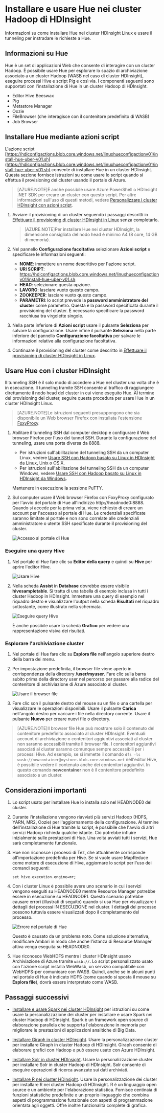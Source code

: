 <properties 
	pageTitle="Usare Hue con Hadoop nei cluster HDInsight Linux | Microsoft Azure" 
	description="Informazioni su come installare e usare Hue con i cluster Hadoop in HDInsight Linux." 
	services="hdinsight" 
	documentationCenter="" 
	authors="nitinme" 
	manager="paulettm" 
	editor="cgronlun"/>

<tags 
	ms.service="hdinsight" 
	ms.workload="big-data" 
	ms.tgt_pltfrm="na" 
	ms.devlang="na" 
	ms.topic="article" 
	ms.date="09/11/2015" 
	ms.author="nitinme"/>

# Installare e usare Hue nei cluster Hadoop di HDInsight

Informazioni su come installare Hue nei cluster HDInsight Linux e usare il tunneling per instradare le richieste a Hue.

## Informazioni su Hue

Hue è un set di applicazioni Web che consente di interagire con un cluster Hadoop. È possibile usare Hue per esplorare lo spazio di archiviazione associato a un cluster Hadoop (WASB nel caso di cluster HDInsight), eseguire processi Hive e script Pig e così via. I componenti seguenti sono supportati con l'installazione di Hue in un cluster Hadoop di HDInsight.

* Editor Hive Beeswax
* Pig
* Metastore Manager
* Oozie
* FileBrowser (che interagisce con il contenitore predefinito di WASB)
* Job Browser


## Installare Hue mediante azioni script

L'azione script [https://hdiconfigactions.blob.core.windows.net/linuxhueconfigactionv01/install-hue-uber-v01.sh](https://hdiconfigactions.blob.core.windows.net/linuxhueconfigactionv01/install-hue-uber-v01.sh) consente di installare Hue in un cluster HDInsight. Questa sezione fornisce istruzioni su come usare lo script quando si effettua il provisioning del cluster usando il portale di Azure.

> [AZURE.NOTE]È anche possibile usare Azure PowerShell o HDInsight .NET SDK per creare un cluster con questo script. Per altre informazioni sull'uso di questi metodi, vedere [Personalizzare i cluster HDInsight con azioni script](hdinsight-hadoop-customize-cluster-linux.md).

1. Avviare il provisioning di un cluster seguendo i passaggi descritti in [Effettuare il provisioning di cluster HDInsight in Linux](hdinsight-hadoop-provision-linux-clusters.md#portal) senza completarlo.

	> [AZURE.NOTE]Per installare Hue nei cluster HDInsight, la dimensione consigliata del nodo head è minimo A4 (8 core, 14 GB di memoria).

2. Nel pannello **Configurazione facoltativa** selezionare **Azioni script** e specificare le informazioni seguenti:

	* __NOME__: immettere un nome descrittivo per l'azione script.
	* __URI SCRIPT__: https://hdiconfigactions.blob.core.windows.net/linuxhueconfigactionv01/install-hue-uber-v01.sh
	* __HEAD__: selezionare questa opzione.
	* __LAVORO__: lasciare vuoto questo campo.
	* __ZOOKEEPER__: lasciare vuoto questo campo.
	* __PARAMETRI__: lo script prevede la **password amministratore del cluster** come parametro. Questa è la password specificata durante il provisioning del cluster. È necessario specificare la password racchiusa tra virgolette singole.


3. Nella parte inferiore di **Azioni script** usare il pulsante **Seleziona** per salvare la configurazione. Usare infine il pulsante **Seleziona** nella parte inferiore del pannello **Configurazione facoltativa** per salvare le informazioni relative alla configurazione facoltativa.

4. Continuare il provisioning del cluster come descritto in [Effettuare il provisioning di cluster HDInsight in Linux](hdinsight-hadoop-provision-linux-clusters.md#portal).

## Usare Hue con i cluster HDInsight

Il tunneling SSH è il solo modo di accedere a Hue nel cluster una volta che è in esecuzione. Il tunneling tramite SSH consente al traffico di raggiungere direttamente il nodo head del cluster in cui viene eseguito Hue. Al termine del provisioning del cluster, seguire questa procedura per usare Hue in un cluster HDInsight Linux.

> [AZURE.NOTE]Le istruzioni seguenti presuppongono che sia disponibile un Web browser Firefox con installata l'estensione [FoxyProxy](https://addons.mozilla.org/it-IT/firefox/addon/foxyproxy-standard/).

1. Abilitare il tunneling SSH dal computer desktop e configurare il Web browser Firefox per l'uso del tunnel SSH. Durante la configurazione del tunneling, usare una porta diversa da 8888.

	* Per istruzioni sull'abilitazione del tunneling SSH da un computer Linux, vedere [Usare SSH con Hadoop basato su Linux in HDInsight da Linux, Unix o OS X](hdinsight-linux-ambari-ssh-tunnel.md#usessh).
	* Per istruzioni sull'abilitazione del tunneling SSH da un computer Windows, vedere [Usare SSH con Hadoop basato su Linux in HDInsight da Windows](hdinsight-linux-ambari-ssh-tunnel.md#useputty).

	Mantenere in esecuzione la sessione PuTTY.
 
2. Sul computer usare il Web browser Firefox con FoxyProxy configurato per l'avvio del portale di Hue all'indirizzo http://headnode0:8888. Quando si accede per la prima volta, viene richiesto di creare un account per l'accesso al portale di Hue. Le credenziali specificate saranno limitate al portale e non sono correlate alle credenziali amministratore o utente SSH specificate durante il provisioning del cluster.

	![Accesso al portale di Hue](./media/hdinsight-hadoop-hue-linux/HDI.Hue.Portal.Login.png "Specificare le credenziali per il portale di Hue")

### Eseguire una query Hive

1. Nel portale di Hue fare clic su **Editor della query** e quindi su **Hive** per aprire l'editor Hive.

	![Usare Hive](./media/hdinsight-hadoop-hue-linux/HDI.Hue.Portal.Hive.png "Usare Hive")

2. Nella scheda **Assist** in **Database** dovrebbe essere visibile **hivesampletable**. Si tratta di una tabella di esempio inclusa in tutti i cluster Hadoop in HDInsight. Immettere una query di esempio nel riquadro destro e visualizzare l'output nella scheda **Risultati** nel riquadro sottostante, come illustrato nella schermata.

	![Eseguire query Hive](./media/hdinsight-hadoop-hue-linux/HDI.Hue.Portal.Hive.Query.png "Eseguire query Hive")

	È anche possibile usare la scheda **Grafico** per vedere una rappresentazione visiva dei risultati.

### Esplorare l'archiviazione cluster

1. Nel portale di Hue fare clic su **Esplora file** nell'angolo superiore destro della barra dei menu.

2. Per impostazione predefinita, il browser file viene aperto in corrispondenza della directory **/user/myuser**. Fare clic sulla barra subito prima della directory user nel percorso per passare alla radice del contenitore di archiviazione di Azure associato al cluster.

	![Usare il browser file](./media/hdinsight-hadoop-hue-linux/HDI.Hue.Portal.File.Browser.png "Usare il browser file")

3. Fare clic son il pulsante destro del mouse su un file o una cartella per visualizzare le operazioni disponibili. Usare il pulsante **Carica** nell'angolo destro per caricare i file nella directory corrente. Usare il pulsante **Nuovo** per creare nuovi file o directory.

> [AZURE.NOTE]Il browser file Hue può mostrare solo il contenuto del contenitore predefinito associato al cluster HDInsight. Eventuali account di archiviazione o contenitori aggiuntivi associati al cluster non saranno accessibili tramite il browser file. I contenitori aggiuntivi associati al cluster saranno comunque sempre accessibili per i processi Hive. Ad esempio, se si immette il comando `dfs -ls wasb://newcontainer@mystore.blob.core.windows.net` nell'editor Hive, è possibile vedere il contenuto anche dei contenitori aggiuntivi. In questo comando **newcontainer** non è il contenitore predefinito associato a un cluster.


## Considerazioni importanti

1. Lo script usato per installare Hue lo installa solo nel HEADNODE0 del cluster.

2. Durante l'installazione vengono riavviati più servizi Hadoop (HDFS, YARN, MR2, Oozie) per l'aggiornamento della configurazione. Al termine dell'installazione di Hue tramite lo script, è possibile che l'avvio di altri servizi Hadoop richieda qualche istante. Ciò potrebbe influire inizialmente sulle prestazioni di Hue. Una volta avviati tutti i servizi, Hue sarà completamente funzionale.

3.	Hue non riconosce i processi di Tez, che attualmente corrisponde all'importazione predefinita per Hive. Se si vuole usare MapReduce come motore di esecuzione di Hive, aggiornare lo script per l'uso dei comandi seguenti:

		set hive.execution.engine=mr;

4.	Con i cluster Linux è possibile avere uno scenario in cui i servizi vengono eseguiti su HEADNODE0 mentre Resource Manager potrebbe essere in esecuzione su HEADNODE1. Questo scenario potrebbe causare errori (illustrati di seguito) quando si usa Hue per visualizzare i dettagli dei processi IN ESECUZIONE nel cluster. I dettagli del processo possono tuttavia essere visualizzati dopo il completamento del processo.

	![Errore nel portale di Hue](./media/hdinsight-hadoop-hue-linux/HDI.Hue.Portal.Error.png "Errore nel portale di Hue")

	Questo è causato da un problema noto. Come soluzione alternativa, modificare Ambari in modo che anche l'istanza di Resource Manager attiva venga eseguita su HEADNODE0.

5.	Hue riconosce WebHDFS mentre i cluster HDInsight usano Archiviazione di Azure tramite `wasb://`. Lo script personalizzato usato con l'azione script installa WebWasb, un servizio compatibile con WebHDFS-per comunicare con WASB. Quindi, anche se in alcuni punti nel portale di Hue è indicato HDFS (come quando si sposta il mouse su **Esplora file**), dovrà essere interpretato come WASB.


## Passaggi successivi

- [Installare e usare Spark nei cluster HDInsight](hdinsight-hadoop-spark-install-linux.md) per istruzioni su come usare la personalizzazione dei cluster per installare e usare Spark nei cluster Hadoop di HDInsight. Spark è un framework open source di elaborazione parallela che supporta l'elaborazione in memoria per migliorare le prestazioni di applicazioni analitiche di Big Data.

- [Installare Giraph in cluster HDInsight](hdinsight-hadoop-giraph-install-linux.md). Usare la personalizzazione cluster per installare Giraph in cluster Hadoop di HDInsight. Giraph consente di elaborare grafici con Hadoop e può essere usato con Azure HDInsight.

- [Installare Solr in cluster HDInsight](hdinsight-hadoop-solr-install-linux.md). Usare la personalizzazione cluster per installare Solr in cluster Hadoop di HDInsight. Solr consente di eseguire operazioni di ricerca avanzate sui dati archiviati.

- [Installare R nei cluster HDInsight](hdinsight-hadoop-r-scripts-linux.md). Usare la personalizzazione dei cluster per installare R nei cluster Hadoop di HDInsight. R è un linguaggio open source e un ambiente per l'elaborazione statistica. Fornisce centinaia di funzioni statistiche predefinite e un proprio linguaggio che combina aspetti di programmazione funzionale con aspetti di programmazione orientata agli oggetti. Offre inoltre funzionalità complete di grafica.

[powershell-install-configure]: install-configure-powershell-linux.md
[hdinsight-provision]: hdinsight-provision-clusters-linux.md
[hdinsight-cluster-customize]: hdinsight-hadoop-customize-cluster-linux.md
[hdinsight-install-spark]: hdinsight-hadoop-spark-install-linux.md
 

<!---HONumber=Sept15_HO3-->
